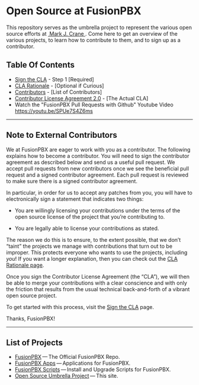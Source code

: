 Open Source at FusionPBX
==============================================

This repository serves as the umbrella project to represent the
various open source efforts at [&nbsp;Mark J. Crane&nbsp;](https://fusionpbx.com).
Come here to get an overview of the various projects, to learn how to
contribute to them, and to sign up as a contributor.

Table Of Contents
-----------------

* [Sign the CLA](https://github.com/Fusionpbx/opensource/blob/master/sign-cla.md) - Step 1 [Required]
* [CLA Rationale](https://github.com/Fusionpbx/opensource/blob/master/cla-rationale.md) - [Optional if Curious]
* [Contributors](https://github.com/Fusionpbx/opensource/blob/master/contributors) - [List of Contributors]
* [Contributor License Agreement 2.0](https://github.com/Fusionpbx/opensource/blob/master/cla-2.0.md) - [The Actual CLA]
* Watch the "FusionPBX Pull Requests with Github" Youtube Video  https://youtu.be/SPUe7S4Z6ms

* * * * * * * * * * * * * * * * * * * * * * * * * * * * * * * *

Note to External Contributors
-----------------------------

We at FusionPBX are eager to work with you as a contributor. The following explains how to become a contributor. You will need to sign the contributor agreement as described below and send us a useful pull request. We accept pull requests from new contributors once we see the beneficial pull request and a signed contributor agreement. Each pull request is reviewed to make sure there is a signed contributor agreement.

In particular, in order for us to accept any patches from you, you will have to
electronically sign a statement that indicates two things:

* You are willingly licensing your contributions under the terms of
  the open source license of the project that you’re contributing to.

* You are legally able to license your contributions as stated.

The reason we do this is to ensure, to the extent possible, that we don’t “taint”
the projects we manage with contributions that turn out to be improper. This protects
everyone who wants to use the projects, including *you*! If you want a longer explanation,
then you can check out the [CLA Rationale page](https://github.com/Fusionpbx/opensource/blob/master/cla-rationale.md).

Once you sign the Contributor License Agreement (the “CLA”), we will then be able to
merge your contributions with a clear conscience and with only the friction that results
from the usual technical back-and-forth of a vibrant open source project.

To get started with this process, visit the
[Sign the CLA](https://github.com/Fusionpbx/opensource/blob/master/sign-cla.md)
page.


Thanks, FusionPBX!

* * * * * * * * * * * * * * * * * * * * * * * * * * * * * * * *

List of Projects
----------------

* [FusionPBX](https://github.com/Fusionpbx/fusionpbx)&#8201;&mdash;&#8201;The Official FusionPBX Repo.
* [FusionPBX Apps](https://github.com/Fusionpbx/opensource)&#8201;&mdash;&#8201;Applications for FusionPBX.
* [FusionPBX Scripts](https://github.com/Fusionpbx/opensource)&#8201;&mdash;&#8201;Install and Upgrade Scripts for FusionPBX.
* [Open Source Umbrella Project](https://github.com/Fusionpbx/opensource)&#8201;&mdash;&#8201;This site.
